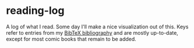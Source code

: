 # reading-log

A log of what I read. Some day I'll make a nice visualization out of this. Keys refer to entries from my [BibTeX bibliography](https://github.com/gpaumier/bibliographies) and are mostly up-to-date, except for most comic books that remain to be added.
